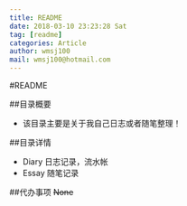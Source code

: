 ```yaml
---
title: README
date: 2018-03-10 23:23:28 Sat
tag: [readme]
categories: Article
author: wmsj100
mail: wmsj100@hotmail.com
---
```


#README

##目录概要
- 该目录主要是关于我自己日志或者随笔整理！

##目录详情
- Diary 日志记录，流水帐
- Essay 随笔记录

##代办事项
~~None~~
